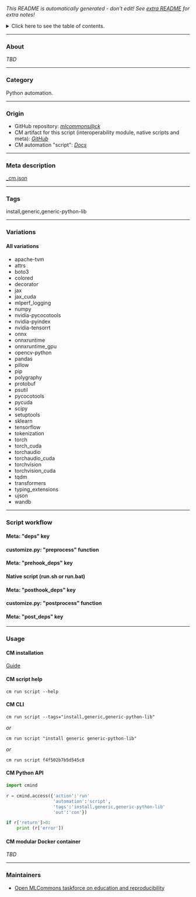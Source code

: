 *This README is automatically generated - don't edit! See [extra README](README-extra.md) for extra notes!*

<details>
<summary>Click here to see the table of contents.</summary>

* [About](#about)
* [Category](#category)
* [Origin](#origin)
* [Meta description](#meta-description)
* [Tags](#tags)
* [Variations](#variations)
* [ All variations](#-all-variations)
* [Script workflow](#script-workflow)
* [Usage](#usage)
* [ CM installation](#-cm-installation)
* [ CM script help](#-cm-script-help)
* [ CM CLI](#-cm-cli)
* [ CM Python API](#-cm-python-api)
* [ CM modular Docker container](#-cm-modular-docker-container)
* [Maintainers](#maintainers)

</details>

___
### About

*TBD*
___
### Category

Python automation.
___
### Origin

* GitHub repository: *[mlcommons@ck](https://github.com/mlcommons/ck/tree/master/cm-mlops)*
* CM artifact for this script (interoperability module, native scripts and meta): *[GitHub](https://github.com/mlcommons/ck/tree/master/cm-mlops/script/install-generic-python-lib)*
* CM automation "script": *[Docs](https://github.com/octoml/ck/blob/master/docs/list_of_automations.md#script)*

___
### Meta description
[_cm.json](_cm.json)

___
### Tags
install,generic,generic-python-lib

___
### Variations
#### All variations
* apache-tvm
* attrs
* boto3
* colored
* decorator
* jax
* jax_cuda
* mlperf_logging
* numpy
* nvidia-pycocotools
* nvidia-pyindex
* nvidia-tensorrt
* onnx
* onnxruntime
* onnxruntime_gpu
* opencv-python
* pandas
* pillow
* pip
* polygraphy
* protobuf
* psutil
* pycocotools
* pycuda
* scipy
* setuptools
* sklearn
* tensorflow
* tokenization
* torch
* torch_cuda
* torchaudio
* torchaudio_cuda
* torchvision
* torchvision_cuda
* tqdm
* transformers
* typing_extensions
* ujson
* wandb
___
### Script workflow

  #### Meta: "deps" key

  #### customize.py: "preprocess" function

  #### Meta: "prehook_deps" key

  #### Native script (run.sh or run.bat)

  #### Meta: "posthook_deps" key

  #### customize.py: "postprocess" function

  #### Meta: "post_deps" key

___
### Usage

#### CM installation
[Guide](https://github.com/mlcommons/ck/blob/master/docs/installation.md)

#### CM script help
```cm run script --help```

#### CM CLI
`cm run script --tags="install,generic,generic-python-lib"`

*or*

`cm run script "install generic generic-python-lib"`

*or*

`cm run script f4f502b7b5d545c8`

#### CM Python API

```python
import cmind

r = cmind.access({'action':'run'
                  'automation':'script',
                  'tags':'install,generic,generic-python-lib'
                  'out':'con'})

if r['return']>0:
    print (r['error'])
```

#### CM modular Docker container
*TBD*
___
### Maintainers

* [Open MLCommons taskforce on education and reproducibility](https://github.com/mlcommons/ck/blob/master/docs/mlperf-education-workgroup.md)